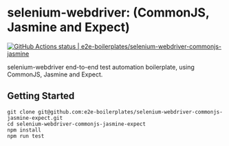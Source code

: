 # selenium-webdriver: (CommonJS, Jasmine and Expect)

[![GitHub Actions status | e2e-boilerplates/selenium-webdriver-commonjs-jasmine](https://github.com/e2e-boilerplates/selenium-webdriver-commonjs-jasmine/workflows/selenium-webdriver-commonjs-jasmine/badge.svg)](https://github.com/e2e-boilerplates/selenium-webdriver-commonjs-jasmine/actions?workflow=selenium-webdriver-commonjs-jasmine)

selenium-webdriver end-to-end test automation boilerplate, using CommonJS, Jasmine and Expect.

## Getting Started

    git clone git@github.com:e2e-boilerplates/selenium-webdriver-commonjs-jasmine-expect.git
    cd selenium-webdriver-commonjs-jasmine-expect
    npm install
    npm run test
